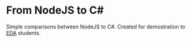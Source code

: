 # From NodeJS to C#

Simple comparisons between NodeJS to C#. Created for demostration to [EDA](https://www.emergingacademy.org/) students.
